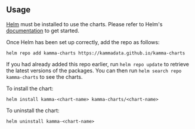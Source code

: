 ## Usage

[Helm](https://helm.sh) must be installed to use the charts.  Please refer to
Helm's [documentation](https://helm.sh/docs) to get started.

Once Helm has been set up correctly, add the repo as follows:

    helm repo add kamma-charts https://kammadata.github.io/kamma-charts

If you had already added this repo earlier, run `helm repo update` to retrieve
the latest versions of the packages.  You can then run `helm search repo
kamma-charts` to see the charts.

To install the <chart-name> chart:

    helm install kamma-<chart-name> kamma-charts/<chart-name>

To uninstall the chart:

    helm uninstall kamma-<chart-name>
